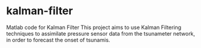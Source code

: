 # kalman-filter
Matlab code for Kalman Filter
This project aims to use Kalman Filtering techniques to assimilate pressure sensor data from the tsunameter network, in order to forecast the onset of tsunamis.
